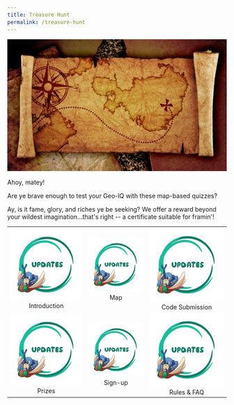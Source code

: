 ```yaml
---
title: Treasure Hunt
permalink: /treasure-hunt
---
```

![Alt text for image on Isomer site](/images/sample-treasure-hunt-landing-page-cover.jpg)

Ahoy, matey!

Are ye brave enough to test your Geo-IQ with these map-based quizzes?

Ay, is it fame, glory, and riches ye be seeking? We offer a reward beyond your wildest imagination...that's right -- a certificate suitable for framin'!

|  |  |  |
| :--------: | :--------: | :--------: |
| [![Introduction](/images/vikus-updates.png)](/events/bookbugs2/bookbugs-main) Introduction|  [![Map](/images/vikus-updates.png)](/events/bookbugs2/how-to-redeem) Map | [![Code Submission](/images/vikus-updates.png)](/events/bookbugs2/how-to-play) Code Submission | 
[![Prizes](/images/vikus-updates.png)](/events/bookbugs2/story) Prizes| [![Sign-up](/images/vikus-updates.png)](/events/bookbugs2/bug-list) Sign-up | [![Rules & FAQ](/images/vikus-updates.png)](/events/bookbugs2/quiz) Rules & FAQ |